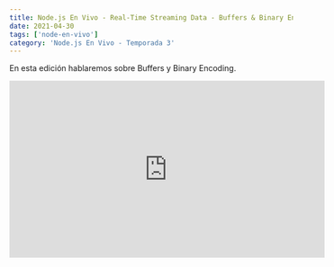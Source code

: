 ```yaml
---
title: Node.js En Vivo - Real-Time Streaming Data - Buffers & Binary Encoding [es]
date: 2021-04-30
tags: ['node-en-vivo']
category: 'Node.js En Vivo - Temporada 3'
---
```

En esta edición hablaremos sobre Buffers y Binary Encoding.

<iframe class="mt-2" width="560" height="315" src="https://www.youtube.com/embed/x2ywVHFGuvk" title="YouTube video player" frameborder="0" allow="accelerometer; autoplay; clipboard-write; encrypted-media; gyroscope; picture-in-picture" allowfullscreen></iframe>
